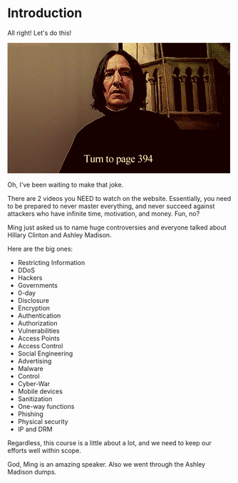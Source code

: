 # Introduction

All right! Let's do this!

![](../res/394.gif)

Oh, I've been waiting to make that joke.

There are 2 videos you NEED to watch on the website. Essentially, you need to be prepared to never master everything, and never succeed against attackers who have infinite time, motivation, and money. Fun, no?

Ming just asked us to name huge controversies and everyone talked about Hillary Clinton and Ashley Madison.

Here are the big ones:
* Restricting Information
* DDoS
* Hackers
* Governments
* 0-day
* Disclosure
* Encryption
* Authentication
* Authorization
* Vulnerabilities
* Access Points
* Access Control
* Social Engineering
* Advertising
* Malware
* Control
* Cyber-War
* Mobile devices
* Sanitization
* One-way functions
* Phishing
* Physical security
* IP and DRM

Regardless, this course is a little about a lot, and we need to keep our efforts well within scope.

God, Ming is an amazing speaker. Also we went through the Ashley Madison dumps.
